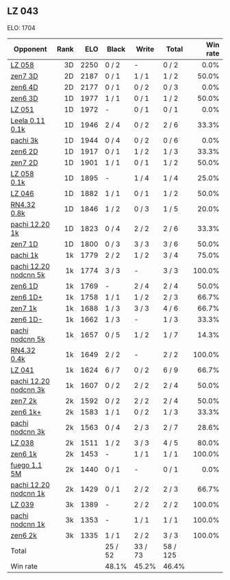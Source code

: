## LZ 043 ##

ELO: 1704

Opponent | Rank | ELO | Black | Write | Total | Win rate
---------|-----:|----:|-------|-------|-------|-------:
[LZ 058](LZ%20058.md) | 3D | 2250 | 0 / 2 | - | 0 / 2 | 0.0%
[zen7 3D](zen7%203D.md) | 2D | 2187 | 0 / 1 | 1 / 1 | 1 / 2 | 50.0%
[zen6 4D](zen6%204D.md) | 2D | 2177 | 0 / 1 | 0 / 2 | 0 / 3 | 0.0%
[zen6 3D](zen6%203D.md) | 1D | 1977 | 1 / 1 | 0 / 1 | 1 / 2 | 50.0%
[LZ 051](LZ%20051.md) | 1D | 1972 | - | 0 / 1 | 0 / 1 | 0.0%
[Leela 0.11 0.1k](Leela%200.11%200.1k.md) | 1D | 1946 | 2 / 4 | 0 / 2 | 2 / 6 | 33.3%
[pachi 3k](pachi%203k.md) | 1D | 1944 | 0 / 4 | 0 / 2 | 0 / 6 | 0.0%
[zen6 2D](zen6%202D.md) | 1D | 1917 | 0 / 1 | 1 / 2 | 1 / 3 | 33.3%
[zen7 2D](zen7%202D.md) | 1D | 1901 | 1 / 1 | 0 / 1 | 1 / 2 | 50.0%
[LZ 058 0.1k](LZ%20058%200.1k.md) | 1D | 1895 | - | 1 / 4 | 1 / 4 | 25.0%
[LZ 046](LZ%20046.md) | 1D | 1882 | 1 / 1 | 0 / 1 | 1 / 2 | 50.0%
[RN4.32 0.8k](RN4.32%200.8k.md) | 1D | 1846 | 1 / 2 | 0 / 3 | 1 / 5 | 20.0%
[pachi 12.20 1k](pachi%2012.20%201k.md) | 1D | 1823 | 0 / 4 | 2 / 2 | 2 / 6 | 33.3%
[zen7 1D](zen7%201D.md) | 1D | 1800 | 0 / 3 | 3 / 3 | 3 / 6 | 50.0%
[pachi 1k](pachi%201k.md) | 1k | 1779 | 2 / 2 | 1 / 2 | 3 / 4 | 75.0%
[pachi 12.20 nodcnn 5k](pachi%2012.20%20nodcnn%205k.md) | 1k | 1774 | 3 / 3 | - | 3 / 3 | 100.0%
[zen6 1D](zen6%201D.md) | 1k | 1769 | - | 2 / 4 | 2 / 4 | 50.0%
[zen6 1D+](zen6%201D+.md) | 1k | 1758 | 1 / 1 | 1 / 2 | 2 / 3 | 66.7%
[zen7 1k](zen7%201k.md) | 1k | 1688 | 1 / 3 | 3 / 3 | 4 / 6 | 66.7%
[zen6 1D-](zen6%201D-.md) | 1k | 1662 | 1 / 3 | - | 1 / 3 | 33.3%
[pachi nodcnn 5k](pachi%20nodcnn%205k.md) | 1k | 1657 | 0 / 5 | 1 / 2 | 1 / 7 | 14.3%
[RN4.32 0.4k](RN4.32%200.4k.md) | 1k | 1649 | 2 / 2 | - | 2 / 2 | 100.0%
[LZ 041](LZ%20041.md) | 1k | 1624 | 6 / 7 | 0 / 2 | 6 / 9 | 66.7%
[pachi 12.20 nodcnn 3k](pachi%2012.20%20nodcnn%203k.md) | 1k | 1607 | 0 / 2 | 2 / 2 | 2 / 4 | 50.0%
[zen7 2k](zen7%202k.md) | 2k | 1592 | 0 / 2 | 2 / 2 | 2 / 4 | 50.0%
[zen6 1k+](zen6%201k+.md) | 2k | 1583 | 1 / 1 | 0 / 2 | 1 / 3 | 33.3%
[pachi nodcnn 3k](pachi%20nodcnn%203k.md) | 2k | 1563 | 0 / 4 | 2 / 3 | 2 / 7 | 28.6%
[LZ 038](LZ%20038.md) | 2k | 1511 | 1 / 2 | 3 / 3 | 4 / 5 | 80.0%
[zen6 1k](zen6%201k.md) | 2k | 1453 | - | 1 / 1 | 1 / 1 | 100.0%
[fuego 1.1 5M](fuego%201.1%205M.md) | 2k | 1440 | 0 / 1 | - | 0 / 1 | 0.0%
[pachi 12.20 nodcnn 1k](pachi%2012.20%20nodcnn%201k.md) | 2k | 1429 | 0 / 1 | 2 / 2 | 2 / 3 | 66.7%
[LZ 039](LZ%20039.md) | 3k | 1389 | - | 2 / 2 | 2 / 2 | 100.0%
[pachi nodcnn 1k](pachi%20nodcnn%201k.md) | 3k | 1353 | - | 1 / 1 | 1 / 1 | 100.0%
[zen6 2k](zen6%202k.md) | 3k | 1335 | 1 / 1 | 2 / 2 | 3 / 3 | 100.0%
Total | | | 25 / 52 | 33 / 73 | 58 / 125 | 
Win rate| | | 48.1% | 45.2% | 46.4% | 
